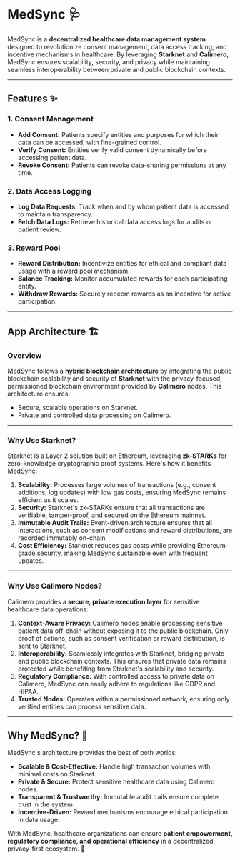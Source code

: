 # MedSync 🩺

MedSync is a **decentralized healthcare data management system** designed to revolutionize consent management, data access tracking, and incentive mechanisms in healthcare. By leveraging **Starknet** and **Calimero**, MedSync ensures scalability, security, and privacy while maintaining seamless interoperability between private and public blockchain contexts.

---

## Features ✨

### **1. Consent Management**
- **Add Consent:** Patients specify entities and purposes for which their data can be accessed, with fine-grained control.
- **Verify Consent:** Entities verify valid consent dynamically before accessing patient data.
- **Revoke Consent:** Patients can revoke data-sharing permissions at any time.

### **2. Data Access Logging**
- **Log Data Requests:** Track when and by whom patient data is accessed to maintain transparency.
- **Fetch Data Logs:** Retrieve historical data access logs for audits or patient review.

### **3. Reward Pool**
- **Reward Distribution:** Incentivize entities for ethical and compliant data usage with a reward pool mechanism.
- **Balance Tracking:** Monitor accumulated rewards for each participating entity.
- **Withdraw Rewards:** Securely redeem rewards as an incentive for active participation.

---

## App Architecture 🏗️

### **Overview**
MedSync follows a **hybrid blockchain architecture** by integrating the public blockchain scalability and security of **Starknet** with the privacy-focused, permissioned blockchain environment provided by **Calimero** nodes. This architecture ensures:
- Secure, scalable operations on Starknet.
- Private and controlled data processing on Calimero.

---

### **Why Use Starknet?**  

Starknet is a Layer 2 solution built on Ethereum, leveraging **zk-STARKs** for zero-knowledge cryptographic proof systems. Here's how it benefits MedSync:
1. **Scalability:** Processes large volumes of transactions (e.g., consent additions, log updates) with low gas costs, ensuring MedSync remains efficient as it scales.
2. **Security:** Starknet's zk-STARKs ensure that all transactions are verifiable, tamper-proof, and secured on the Ethereum mainnet.
3. **Immutable Audit Trails:** Event-driven architecture ensures that all interactions, such as consent modifications and reward distributions, are recorded immutably on-chain.
4. **Cost Efficiency:** Starknet reduces gas costs while providing Ethereum-grade security, making MedSync sustainable even with frequent updates.

---

### **Why Use Calimero Nodes?**

Calimero provides a **secure, private execution layer** for sensitive healthcare data operations:
1. **Context-Aware Privacy:** Calimero nodes enable processing sensitive patient data off-chain without exposing it to the public blockchain. Only proof of actions, such as consent verification or reward distribution, is sent to Starknet.
2. **Interoperability:** Seamlessly integrates with Starknet, bridging private and public blockchain contexts. This ensures that private data remains protected while benefiting from Starknet's scalability and security.
3. **Regulatory Compliance:** With controlled access to private data on Calimero, MedSync can easily adhere to regulations like GDPR and HIPAA.
4. **Trusted Nodes:** Operates within a permissioned network, ensuring only verified entities can process sensitive data.

---

## Why MedSync? 🌟

MedSync's architecture provides the best of both worlds:
- **Scalable & Cost-Effective:** Handle high transaction volumes with minimal costs on Starknet.
- **Private & Secure:** Protect sensitive healthcare data using Calimero nodes.
- **Transparent & Trustworthy:** Immutable audit trails ensure complete trust in the system.
- **Incentive-Driven:** Reward mechanisms encourage ethical participation in data usage.

With MedSync, healthcare organizations can ensure **patient empowerment, regulatory compliance, and operational efficiency** in a decentralized, privacy-first ecosystem. 🚀